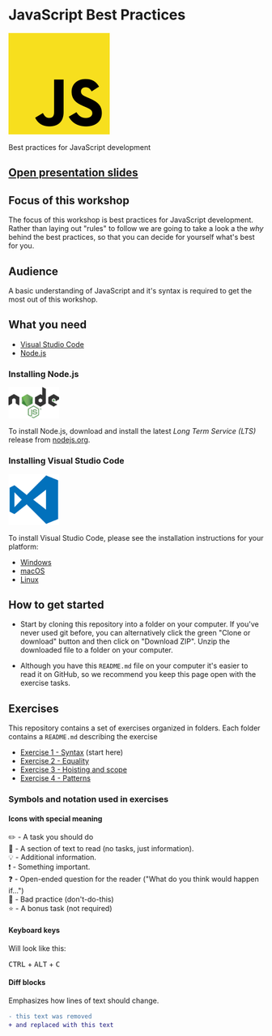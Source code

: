 # JavaScript Best Practices

![JavaScript](images/jslogo.png)

Best practices for JavaScript development

## [Open presentation slides](https://docs.google.com/presentation/d/1KCTv-KHXHo6dpXpUPCybZmMz_F6VvZSzFnLrmpnyZBI/edit?usp=sharing)

## Focus of this workshop

The focus of this workshop is best practices for JavaScript development. Rather than laying out "rules" to follow we are going to take a look a the _why_ behind the best practices, so that you can decide for yourself what's best for you.

## Audience

A basic understanding of JavaScript and it's syntax is required to get the most out of this workshop.

## What you need

- [Visual Studio Code](https://code.visualstudio.com/)
- [Node.js](https://nodejs.org)

### Installing Node.js

<img src="images/nodejs-logo.png" width="100"/>

To install Node.js, download and install the latest _Long Term Service (LTS)_ release from [nodejs.org](https://nodejs.org).

### Installing Visual Studio Code

<img src="images/vscode-logo.png" width="100"/>

To install Visual Studio Code, please see the installation instructions for your platform:

- [Windows](https://code.visualstudio.com/docs/setup/windows/)
- [macOS](https://code.visualstudio.com/docs/setup/mac)
- [Linux](https://code.visualstudio.com/docs/setup/linux)

## How to get started

- Start by cloning this repository into a folder on your computer. If you've never used git before, you can alternatively click the green "Clone or download" button and then click on "Download ZIP". Unzip the downloaded file to a folder on your computer.

- Although you have this `README.md` file on your computer it's easier to read it on GitHub, so we recommend you keep this page open with the exercise tasks.

## Exercises

This repository contains a set of exercises organized in folders. Each folder contains a `README.md` describing the exercise

- [Exercise 1 - Syntax](exercise-1/) (start here)
- [Exercise 2 - Equality](exercise-2/)
- [Exercise 3 - Hoisting and scope](exercise-3/)
- [Exercise 4 - Patterns](exercise-4/)

### Symbols and notation used in exercises

#### Icons with special meaning

:pencil2: - A task you should do  
:book: - A section of text to read (no tasks, just information).  
:bulb: - Additional information.  
:exclamation: - Something important.  
:question: - Open-ended question for the reader ("What do you think would happen if...")  
:poop: - Bad practice (don't-do-this)  
:star: - A bonus task (not required)  

#### Keyboard keys

Will look like this:

<kbd>CTRL</kbd> + <kbd>ALT</kbd> + <kbd>C</kbd>

#### Diff blocks

Emphasizes how lines of text should change.

```diff
- this text was removed
+ and replaced with this text
```
